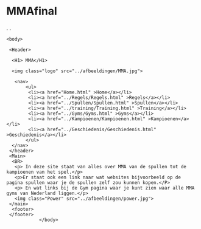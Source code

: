 # MMAfinal   
<!doctype html>
   <html>
   <head>
      <Title> MMA </Title>
	  <link rel="stylesheet" type="text/css" href="../zoekbalk.css">.
	  <link rel="stylesheet" type="text/css" href="style.css">.
	  <meta name="viewport" content="width=device-width, initial-scale=1">
	</head>
	
	<body>
	
	 <Header>
	   
	  <H1> MMA</H1>
	  
	  <img class="logo" src="../afbeeldingen/MMA.jpg">
	  
	   <nav>
	       <ul>
            <li><a href="Home.html" >Home</a></li>
	        <li><a href="../Regels/Regels.html" >Regels</a></li>
	        <li><a href="../Spullen/Spullen.html" >Spullen</a></li>
	        <li><a href="../training/Training.html" >Training</a></li>
	        <li><a href="../Gyms/Gyms.html" >Gyms</a></li>
	        <li><a href="../Kampioenen/Kampioenen.html" >Kampioenen</a></li>
	        <li><a href="../Geschiedenis/Geschiedenis.html" >Geschiedenis</a></li>
	       </ul>
	  </nav>
	 </header>
	 <Main>
	  <BR>
	   <p> In deze site staat van alles over MMA van de spullen tot de kampioenen van het spel.</p> 
	   <p>Er staat ook een link naar wat websites bijvoorbeeld op de pagina spullen waar je de spullen zelf zou kunnen kopen.</P>
	   <p> En wat links bij de Gym pagina waar je kunt zien waar alle MMA gyms van Nederland liggen.</p>
	   <img class="Power" src="../afbeeldingen/power.jpg">
	 </main>
      <footer>       
	 </footer>
				</body>
